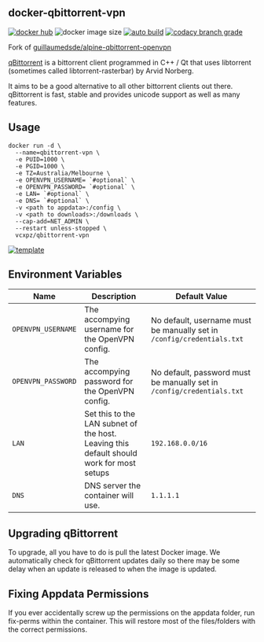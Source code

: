 ## docker-qbittorrent-vpn

[![docker hub](https://img.shields.io/badge/docker_hub-link-blue?style=for-the-badge&logo=docker)](https://hub.docker.com/r/vcxpz/qbittorrent-vpn) ![docker image size](https://img.shields.io/docker/image-size/vcxpz/qbittorrent-vpn?style=for-the-badge&logo=docker) [![auto build](https://img.shields.io/badge/docker_builds-automated-blue?style=for-the-badge&logo=docker?color=d1aa67)](https://github.com/hydazz/docker-qbittorrent-vpn/actions?query=workflow%3A"Auto+Builder+CI") [![codacy branch grade](https://img.shields.io/codacy/grade/0945a66870014049b337da44fb1e77e2/main?style=for-the-badge&logo=codacy)](https://app.codacy.com/gh/hydazz/docker-qbittorrent-vpn)

Fork of [guillaumedsde/alpine-qbittorrent-openvpn](https://github.com/guillaumedsde/alpine-qbittorrent-openvpn)

[qBittorrent](https://www.qbittorrent.org/) is a bittorrent client programmed in C++ / Qt that uses libtorrent (sometimes called libtorrent-rasterbar) by Arvid Norberg.

It aims to be a good alternative to all other bittorrent clients out there. qBittorrent is fast, stable and provides unicode support as well as many features.

## Usage

    docker run -d \
      --name=qbittorrent-vpn \
      -e PUID=1000 \
      -e PGID=1000 \
      -e TZ=Australia/Melbourne \
      -e OPENVPN_USERNAME= `#optional` \
      -e OPENVPN_PASSWORD= `#optional` \
      -e LAN= `#optional` \
      -e DNS= `#optional` \
      -v <path to appdata>:/config \
      -v <path to downloads>:/downloads \
      --cap-add=NET_ADMIN \
      --restart unless-stopped \
      vcxpz/qbittorrent-vpn

[![template](https://img.shields.io/badge/unraid_template-ff8c2f?style=for-the-badge&logo=docker?color=d1aa67)](https://github.com/hydazz/docker-templates/blob/main/hydaz/qbittorrent.xml)

## Environment Variables

| Name               | Description                                                                              | Default Value                                                          |
| ------------------ | ---------------------------------------------------------------------------------------- | ---------------------------------------------------------------------- |
| `OPENVPN_USERNAME` | The accompying username for the OpenVPN config.                                          | No default, username must be manually set in `/config/credentials.txt` |
| `OPENVPN_PASSWORD` | The accompying password for the OpenVPN config.                                          | No default, password must be manually set in `/config/credentials.txt` |
| `LAN`              | Set this to the LAN subnet of the host. Leaving this default should work for most setups | `192.168.0.0/16`                                                       |
| `DNS`              | DNS server the container will use.                                                       | `1.1.1.1`                                                              |

## Upgrading qBittorrent

To upgrade, all you have to do is pull the latest Docker image. We automatically check for qBittorrent updates daily so there may be some delay when an update is released to when the image is updated.

## Fixing Appdata Permissions

If you ever accidentally screw up the permissions on the appdata folder, run fix-perms within the container. This will restore most of the files/folders with the correct permissions.
